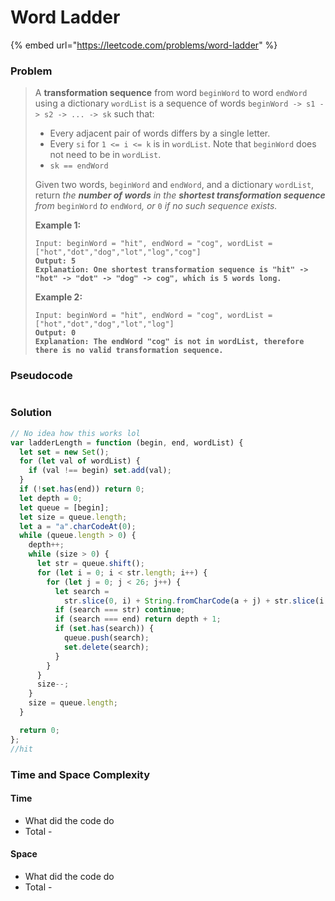 # Word Ladder

{% embed url="https://leetcode.com/problems/word-ladder" %}

### Problem

> A **transformation sequence** from word `beginWord` to word `endWord` using a dictionary `wordList` is a sequence of words `beginWord -> s1 -> s2 -> ... -> sk` such that:
>
> * Every adjacent pair of words differs by a single letter.
> * Every `si` for `1 <= i <= k` is in `wordList`. Note that `beginWord` does not need to be in `wordList`.
> * `sk == endWord`
>
> Given two words, `beginWord` and `endWord`, and a dictionary `wordList`, return _the **number of words** in the **shortest transformation sequence** from_ `beginWord` _to_ `endWord`_, or_ `0` _if no such sequence exists._
>
> &#x20;
>
> **Example 1:**
>
> <pre data-overflow="wrap"><code>Input: beginWord = "hit", endWord = "cog", wordList = ["hot","dot","dog","lot","log","cog"]
> <strong>Output: 5
> </strong><strong>Explanation: One shortest transformation sequence is "hit" -> "hot" -> "dot" -> "dog" -> cog", which is 5 words long.</strong></code></pre>
>
> **Example 2:**
>
> <pre data-overflow="wrap"><code>Input: beginWord = "hit", endWord = "cog", wordList = ["hot","dot","dog","lot","log"]
> <strong>Output: 0
> </strong><strong>Explanation: The endWord "cog" is not in wordList, therefore there is no valid transformation sequence.</strong></code></pre>

### Pseudocode

```
```

### Solution

```javascript
// No idea how this works lol
var ladderLength = function (begin, end, wordList) {
  let set = new Set();
  for (let val of wordList) {
    if (val !== begin) set.add(val);
  }
  if (!set.has(end)) return 0;
  let depth = 0;
  let queue = [begin];
  let size = queue.length;
  let a = "a".charCodeAt(0);
  while (queue.length > 0) {
    depth++;
    while (size > 0) {
      let str = queue.shift();
      for (let i = 0; i < str.length; i++) {
        for (let j = 0; j < 26; j++) {
          let search =
            str.slice(0, i) + String.fromCharCode(a + j) + str.slice(i + 1);
          if (search === str) continue;
          if (search === end) return depth + 1;
          if (set.has(search)) {
            queue.push(search);
            set.delete(search);
          }
        }
      }
      size--;
    }
    size = queue.length;
  }

  return 0;
};
//hit

```

### Time and Space Complexity

#### Time

* What did the code do
* Total -

#### Space

* What did the code do
* Total -
